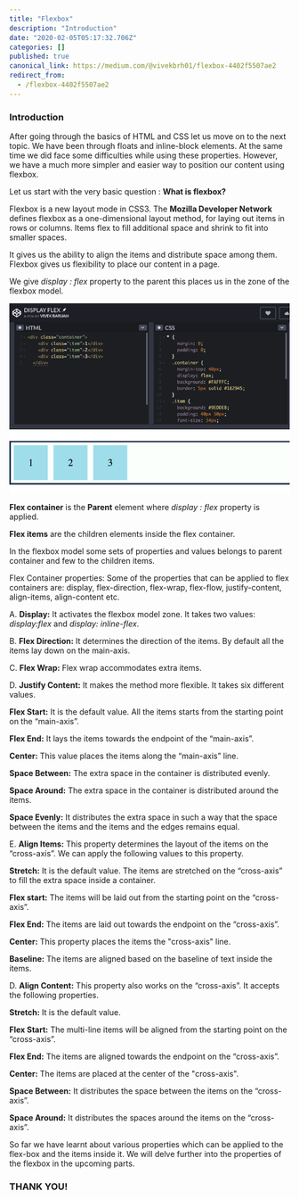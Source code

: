```yaml
---
title: "Flexbox"
description: "Introduction"
date: "2020-02-05T05:17:32.706Z"
categories: []
published: true
canonical_link: https://medium.com/@vivekbrh01/flexbox-4402f5507ae2
redirect_from:
  - /flexbox-4402f5507ae2
---
```


### Introduction

After going through the basics of HTML and CSS let us move on to the next topic. We have been through floats and inline-block elements. At the same time we did face some difficulties while using these properties. However, we have a much more simpler and easier way to position our content using flexbox.

Let us start with the very basic question : **What is flexbox?**

Flexbox is a new layout mode in CSS3. The **Mozilla Developer Network** defines flexbox as a one-dimensional layout method, for laying out items in rows or columns. Items flex to fill additional space and shrink to fit into smaller spaces.

It gives us the ability to align the items and distribute space among them. Flexbox gives us flexibility to place our content in a page.

We give _display : flex_ property to the parent this places us in the zone of the flexbox model.

![Figure 1: **DISPLAY FLEX**](./asset-1.png)

**Flex container** is the **Parent** element where _display : flex_ property is applied.

**Flex items** are the children elements inside the flex container.

In the flexbox model some sets of properties and values belongs to parent container and few to the children items.

Flex Container properties: Some of the properties that can be applied to flex containers are: display, flex-direction, flex-wrap, flex-flow, justify-content, align-items, align-content etc.

A. **Display:** It activates the flexbox model zone. It takes two values: _display:flex_ and _display: inline-flex_.

B. **Flex Direction:** It determines the direction of the items. By default all the items lay down on the main-axis.

C. **Flex Wrap:** Flex wrap accommodates extra items.

D. **Justify Content:** It makes the method more flexible. It takes six different values.

**Flex Start:** It is the default value. All the items starts from the starting point on the “main-axis”.

**Flex End:** It lays the items towards the endpoint of the “main-axis”.

**Center:** This value places the items along the “main-axis” line.

**Space Between:** The extra space in the container is distributed evenly.

**Space Around:** The extra space in the container is distributed around the items.

**Space Evenly:** It distributes the extra space in such a way that the space between the items and the items and the edges remains equal.

E. **Align Items:** This property determines the layout of the items on the “cross-axis”. We can apply the following values to this property.

**Stretch:** It is the default value. The items are stretched on the “cross-axis” to fill the extra space inside a container.

**Flex start:** The items will be laid out from the starting point on the “cross-axis”.

**Flex End:** The items are laid out towards the endpoint on the “cross-axis”.

**Center:** This property places the items the "cross-axis" line.

**Baseline:** The items are aligned based on the baseline of text inside the items.

D. **Align Content:** This property also works on the “cross-axis”. It accepts the following properties.

**Stretch:** It is the default value.

**Flex Start:** The multi-line items will be aligned from the starting point on the “cross-axis”.

**Flex End:** The items are aligned towards the endpoint on the “cross-axis”.

**Center:** The items are placed at the center of the "cross-axis".

**Space Between:** It distributes the space between the items on the “cross-axis”.

**Space Around:** It distributes the spaces around the items on the “cross-axis”.

So far we have learnt about various properties which can be applied to the flex-box and the items inside it. We will delve further into the properties of the flexbox in the upcoming parts.

### THANK YOU!
